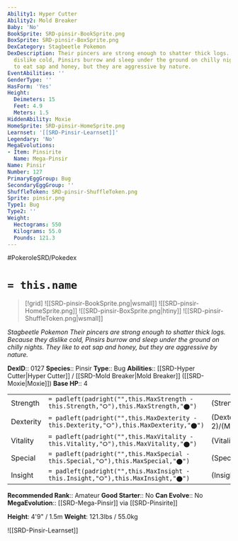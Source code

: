 ```yaml
---
Ability1: Hyper Cutter
Ability2: Mold Breaker
Baby: 'No'
BookSprite: SRD-pinsir-BookSprite.png
BoxSprite: SRD-pinsir-BoxSprite.png
DexCategory: Stagbeetle Pokemon
DexDescription: Their pincers are strong enough to shatter thick logs. Because they
  dislike cold, Pinsirs burrow and sleep under the ground on chilly nights. They like
  to eat sap and honey, but they are aggressive by nature.
EventAbilities: ''
GenderType: ''
HasForm: 'Yes'
Height:
  Deimeters: 15
  Feet: 4.9
  Meters: 1.5
HiddenAbility: Moxie
HomeSprite: SRD-pinsir-HomeSprite.png
Learnset: '[[SRD-Pinsir-Learnset]]'
Legendary: 'No'
MegaEvolutions:
- Item: Pinsirite
  Name: Mega-Pinsir
Name: Pinsir
Number: 127
PrimaryEggGroup: Bug
SecondaryEggGroup: ''
ShuffleToken: SRD-pinsir-ShuffleToken.png
Sprite: pinsir.png
Type1: Bug
Type2: ''
Weight:
  Hectograms: 550
  Kilograms: 55.0
  Pounds: 121.3
---
```


#PokeroleSRD/Pokedex

# `= this.name`

> [!grid]
> ![[SRD-pinsir-BookSprite.png|wsmall]]
> ![[SRD-pinsir-HomeSprite.png]]
> ![[SRD-pinsir-BoxSprite.png|htiny]]
> ![[SRD-pinsir-ShuffleToken.png|wsmall]]


*Stagbeetle Pokemon*
*Their pincers are strong enough to shatter thick logs. Because they dislike cold, Pinsirs burrow and sleep under the ground on chilly nights. They like to eat sap and honey, but they are aggressive by nature.*

**DexID**:: 0127
**Species**:: Pinsir
**Type**:: Bug
**Abilities**:: [[SRD-Hyper Cutter|Hyper Cutter]] / [[SRD-Mold Breaker|Mold Breaker]] ([[SRD-Moxie|Moxie]])
**Base HP**:: 4

|           |                                                                                        |                                          |
| --------- | -------------------------------------------------------------------------------------- | ---------------------------------------- |
| Strength  | `= padleft(padright("",this.MaxStrength - this.Strength,"⭘"),this.MaxStrength,"⬤")`    | (Strength::3)/(MaxStrength::7)   |
| Dexterity | `= padleft(padright("",this.MaxDexterity - this.Dexterity,"⭘"),this.MaxDexterity,"⬤")` | (Dexterity:: 2)/(MaxDexterity::5) |
| Vitality  | `= padleft(padright("",this.MaxVitality - this.Vitality,"⭘"),this.MaxVitality,"⬤")`    | (Vitality::3)/(MaxVitality::6)   |
| Special   | `= padleft(padright("",this.MaxSpecial - this.Special,"⭘"),this.MaxSpecial,"⬤")`       | (Special::2)/(MaxSpecial::4)     |
| Insight   | `= padleft(padright("",this.MaxInsight - this.Insight,"⭘"),this.MaxInsight,"⬤")`       | (Insight::2)/(MaxInsight::5)     |


**Recommended Rank**:: Amateur
**Good Starter**:: No
**Can Evolve**:: No
**MegaEvolution**:: [[SRD-Mega-Pinsir]]
via [[SRD-Pinsirite]]

**Height**: 4'9" / 1.5m
**Weight**: 121.3lbs / 55.0kg

![[SRD-Pinsir-Learnset]]